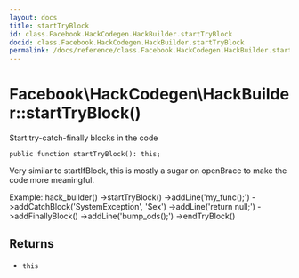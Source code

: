 ```yaml
---
layout: docs
title: startTryBlock
id: class.Facebook.HackCodegen.HackBuilder.startTryBlock
docid: class.Facebook.HackCodegen.HackBuilder.startTryBlock
permalink: /docs/reference/class.Facebook.HackCodegen.HackBuilder.startTryBlock.md
---
```

# Facebook\\HackCodegen\\HackBuilder::startTryBlock()




Start try-catch-finally blocks in the code




``` Hack
public function startTryBlock(): this;
```




Very similar to startIfBlock, this is mostly a sugar on openBrace
to make the code more meaningful.




Example:
hack_builder()
->startTryBlock()
->addLine('my_func();')
->addCatchBlock('SystemException', '$ex')
->addLine('return null;')
->addFinallyBlock()
->addLine('bump_ods();')
->endTryBlock()




## Returns




+ ` this `